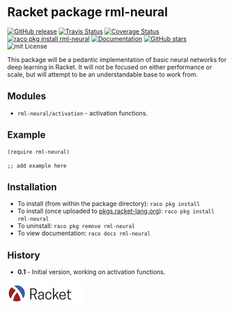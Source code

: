 # Racket package rml-neural

[![GitHub release](https://img.shields.io/github/release/johnstonskj/rml-neural.svg?style=flat-square)](https://github.com/johnstonskj/rml-neural/releases)
[![Travis Status](https://travis-ci.org/johnstonskj/rml-neural.svg)](https://www.travis-ci.org/johnstonskj/rml-neural)
[![Coverage Status](https://coveralls.io/repos/github/johnstonskj/rml-neural/badge.svg?branch=master)](https://coveralls.io/github/johnstonskj/rml-neural?branch=master)
[![raco pkg install rml-neural](https://img.shields.io/badge/raco%20pkg%20install-rml--neural-blue.svg)](http://pkgs.racket-lang.org/package/rml-neural)
[![Documentation](https://img.shields.io/badge/raco%20docs-rml--neural-blue.svg)](http://docs.racket-lang.org/rml-neural/index.html)
[![GitHub stars](https://img.shields.io/github/stars/johnstonskj/rml-neural.svg)](https://github.com/johnstonskj/rml-neural/stargazers)
![mit License](https://img.shields.io/badge/license-mit-118811.svg)

This package will be a pedantic implementation of basic neural networks for deep learning in Racket. It will not be focused on either performance or scale, but will attempt to be an understandable base to work from.

## Modules

* `rml-neural/activation` - activation functions.

## Example

```racket
(require rml-neural)

;; add example here
```


## Installation

* To install (from within the package directory): `raco pkg install`
* To install (once uploaded to [pkgs.racket-lang.org](https://pkgs.racket-lang.org/)): `raco pkg install rml-neural`
* To uninstall: `raco pkg remove rml-neural`
* To view documentation: `raco docs rml-neural`

## History

* **0.1** - Initial version, working on activation functions.

[![Racket Language](https://raw.githubusercontent.com/johnstonskj/racket-scaffold/master/scaffold/plank-files/racket-lang.png)](https://racket-lang.org/)
